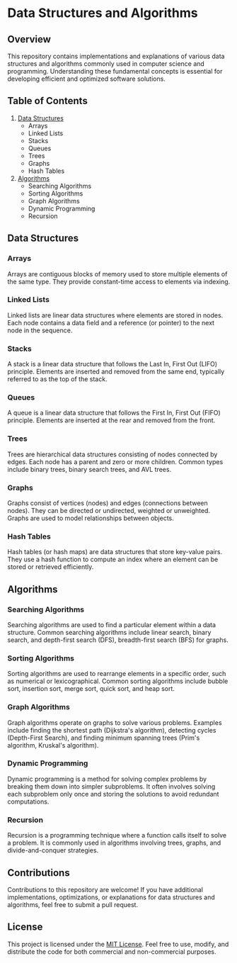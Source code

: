 # Data Structures and Algorithms

## Overview
This repository contains implementations and explanations of various data structures and algorithms commonly used in computer science and programming. Understanding these fundamental concepts is essential for developing efficient and optimized software solutions.

## Table of Contents
1. [Data Structures](#data-structures)
   - Arrays
   - Linked Lists
   - Stacks
   - Queues
   - Trees
   - Graphs
   - Hash Tables
2. [Algorithms](#algorithms)
   - Searching Algorithms
   - Sorting Algorithms
   - Graph Algorithms
   - Dynamic Programming
   - Recursion

## Data Structures
### Arrays
Arrays are contiguous blocks of memory used to store multiple elements of the same type. They provide constant-time access to elements via indexing.

### Linked Lists
Linked lists are linear data structures where elements are stored in nodes. Each node contains a data field and a reference (or pointer) to the next node in the sequence.

### Stacks
A stack is a linear data structure that follows the Last In, First Out (LIFO) principle. Elements are inserted and removed from the same end, typically referred to as the top of the stack.

### Queues
A queue is a linear data structure that follows the First In, First Out (FIFO) principle. Elements are inserted at the rear and removed from the front.

### Trees
Trees are hierarchical data structures consisting of nodes connected by edges. Each node has a parent and zero or more children. Common types include binary trees, binary search trees, and AVL trees.

### Graphs
Graphs consist of vertices (nodes) and edges (connections between nodes). They can be directed or undirected, weighted or unweighted. Graphs are used to model relationships between objects.

### Hash Tables
Hash tables (or hash maps) are data structures that store key-value pairs. They use a hash function to compute an index where an element can be stored or retrieved efficiently.

## Algorithms
### Searching Algorithms
Searching algorithms are used to find a particular element within a data structure. Common searching algorithms include linear search, binary search, and depth-first search (DFS), breadth-first search (BFS) for graphs.

### Sorting Algorithms
Sorting algorithms are used to rearrange elements in a specific order, such as numerical or lexicographical. Common sorting algorithms include bubble sort, insertion sort, merge sort, quick sort, and heap sort.

### Graph Algorithms
Graph algorithms operate on graphs to solve various problems. Examples include finding the shortest path (Dijkstra's algorithm), detecting cycles (Depth-First Search), and finding minimum spanning trees (Prim's algorithm, Kruskal's algorithm).

### Dynamic Programming
Dynamic programming is a method for solving complex problems by breaking them down into simpler subproblems. It often involves solving each subproblem only once and storing the solutions to avoid redundant computations.

### Recursion
Recursion is a programming technique where a function calls itself to solve a problem. It is commonly used in algorithms involving trees, graphs, and divide-and-conquer strategies.

## Contributions
Contributions to this repository are welcome! If you have additional implementations, optimizations, or explanations for data structures and algorithms, feel free to submit a pull request.

## License
This project is licensed under the [MIT License](LICENSE). Feel free to use, modify, and distribute the code for both commercial and non-commercial purposes.
